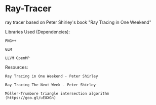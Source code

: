 # Ray-Tracer
ray tracer based on Peter Shirley's book "Ray Tracing in One Weekend"

Libraries Used (Dependencies):

    PNG++

    GLM

    LLVM OpenMP


Resources:

    Ray Tracing in One Weekend - Peter Shirley

    Ray Tracing The Next Week - Peter Shirley
    
    Möller-Trumbore triangle intersection algorithm (https://goo.gl/uEUXGn)
